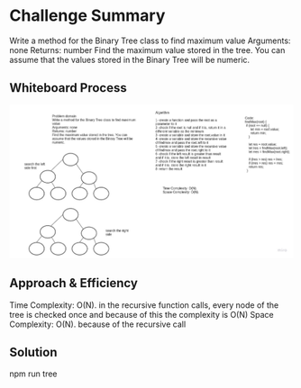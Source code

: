 # Challenge Summary
Write a method for the Binary Tree class to find maximum value
Arguments: none
Returns: number
Find the maximum value stored in the tree. You can assume that the values stored in the Binary Tree will be numeric.

## Whiteboard Process
!['find-max'](../images/findmax.jpg)

## Approach & Efficiency
Time Complexity: O(N). in the recursive function calls, every node of the tree is checked once and because of this the complexity is O(N) 
Space Complexity: O(N). because of the recursive call 

## Solution
npm run tree